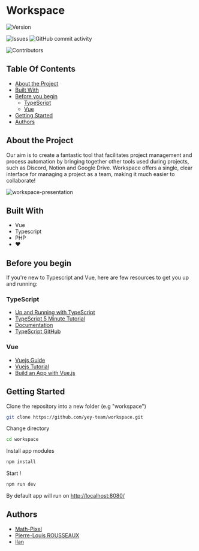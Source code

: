 
# Workspace
![Version](https://img.shields.io/github/v/release/yey-team/workspace)

![Issues](https://img.shields.io/github/issues/yey-team/workspace)
![GitHub commit activity](https://img.shields.io/github/commit-activity/w/yey-team/workspace)

![Contributors](https://img.shields.io/github/contributors/yey-team/workspace?color=dark-green)

## Table Of Contents

- [About the Project](#about-the-project)
- [Built With](#built-with)
- [Before you begin](#before-you-begin)
  - [TypeScript](#typescript)
  - [Vue](#vue)
- [Getting Started](#getting-started)
- [Authors](#authors)

## About the Project

Our aim is to create a fantastic tool that facilitates project management and process automation by bringing together other tools used during projects, such as Discord, Notion and Google Drive.
Workspace offers a single, clear interface for managing a project as a team, making it much easier to collaborate!

![workspace-presentation](https://github.com/yey-team/workspace/assets/71207643/c49a9b90-339a-4045-9597-e1712e3f5793)

## Built With

- Vue
- Typescript
- PHP
- ❤

## Before you begin

If you're new to Typescript and Vue, here are few resources to get you up and running:

### TypeScript

- [Up and Running with TypeScript](https://egghead.io/courses/up-and-running-with-typescript)
- [TypeScript 5 Minute Tutorial](https://www.typescriptlang.org/docs/handbook/typescript-in-5-minutes.html)
- [Documentation](https://www.typescriptlang.org/docs/)
- [TypeScript GitHub](https://github.com/Microsoft/TypeScript)

### Vue

- [Vuejs Guide](https://vuejs.org/guide/introduction.html)
- [Vuejs Tutorial](https://www.youtube.com/playlist?list=PL4cUxeGkcC9gQcYgjhBoeQH7wiAyZNrYa)
- [Build an App with Vue.js](https://www.digitalocean.com/community/tutorials/build-an-app-with-vue-js-a-lightweight-alternative-to-angularjs)

## Getting Started

Clone the repository into a new folder (e.g "workspace")

```bash
git clone https://github.com/yey-team/workspace.git
```

Change directory

```bash
cd workspace
```

Install app modules

```bash
npm install
```

Start !

```bash
npm run dev
```

By default app will run on [http://localhost:8080/](http://localhost:8080/)

## Authors

- [Math-Pixel](https://github.com/math-pixel/)
- [Pierre-Louis ROUSSEAUX](https://github.com/P-Lrou)
- [Ilan](https://github.com/ilanou/)
